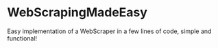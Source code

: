 # WebScrapingMadeEasy
Easy implementation of a WebScraper in a few lines of code, simple and functional!
